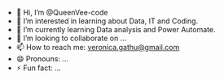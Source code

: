- 👋 Hi, I’m @QueenVee-code
- 👀 I’m interested in learning about Data, IT and Coding.
- 🌱 I’m currently learning Data analysis and Power Automate.
- 💞️ I’m looking to collaborate on ...
- 📫 How to reach me: veronica.gathu@gmail.com 
- 😄 Pronouns: ...
- ⚡ Fun fact: ...

<!---
QueenVee-code/QueenVee-code is a ✨ special ✨ repository because its `README.md` (this file) appears on your GitHub profile.
You can click the Preview link to take a look at your changes.
--->

